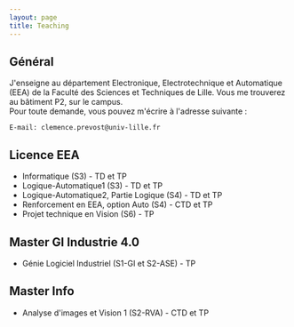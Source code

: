 ```yaml
---
layout: page
title: Teaching
---
```


## Général

J'enseigne au département Electronique, Electrotechnique et Automatique (EEA) de la Faculté des Sciences et Techniques de Lille. Vous me trouverez au bâtiment P2, sur le campus.<br>
Pour toute demande, vous pouvez m'écrire à l'adresse suivante : <br>
```
E-mail: clemence.prevost@univ-lille.fr
```

## Licence EEA

- Informatique (S3) - TD et TP
- Logique-Automatique1 (S3) - TD et TP
- Logique-Automatique2, Partie Logique (S4) - TD et TP
- Renforcement en EEA, option Auto (S4) - CTD et TP
- Projet technique en Vision (S6) - TP

## Master GI Industrie 4.0

- Génie Logiciel Industriel (S1-GI et S2-ASE) - TP

## Master Info

- Analyse d'images et Vision 1 (S2-RVA) - CTD et TP




